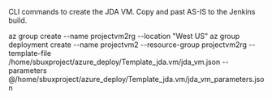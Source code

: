 CLI commands to create the JDA VM. Copy and past AS-IS to the Jenkins build.

az group create --name projectvm2rg --location "West US"
az group deployment create --name projectvm2 --resource-group projectvm2rg --template-file /home/sbuxproject/azure_deploy/Template_jda.vm/jda_vm.json --parameters @/home/sbuxproject/azure_deploy/Template_jda.vm/jda_vm_parameters.json
